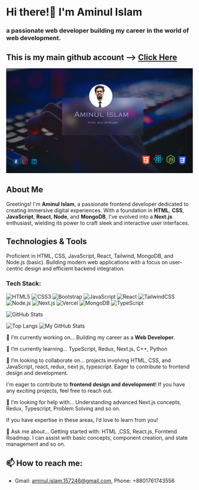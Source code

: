 # Hi there!👋 I'm **Aminul Islam**
### a passionate web developer building my career in the world of web development.

## This is my main github account --> [Click Here](https://github.com/aminul157246)

![img](git-banner.png)

## About Me
Greetings! I'm **Aminul Islam**, a passionate frontend developer dedicated to creating immersive digital experiences. With a foundation in **HTML**, **CSS**, **JavaScript**, **React**, **Node**, and **MongoDB**, I've evolved into a **Next.js** enthusiast, wielding its power to craft sleek and interactive user interfaces.

## Technologies & Tools
Proficient in HTML, CSS, JavaScript, React, Tailwind, MongoDB, and Node.js (basic). Building modern web applications with a focus on user-centric design and efficient backend integration.

### Tech Stack:
![HTML5](https://img.shields.io/badge/HTML5-E34F26?style=for-the-badge&logo=html5&logoColor=white)
![CSS3](https://img.shields.io/badge/CSS3-1572B6?style=for-the-badge&logo=css3&logoColor=white)
![Bootstrap](https://img.shields.io/badge/Bootstrap-7952B3?style=for-the-badge&logo=bootstrap&logoColor=white)
![JavaScript](https://img.shields.io/badge/JavaScript-F7DF1E?style=for-the-badge&logo=javascript&logoColor=black)
![React](https://img.shields.io/badge/React-61DAFB?style=for-the-badge&logo=react&logoColor=black)
![TailwindCSS](https://img.shields.io/badge/TailwindCSS-06B6D4?style=for-the-badge&logo=tailwindcss&logoColor=white)
![Node.js](https://img.shields.io/badge/Node.js-339933?style=for-the-badge&logo=node.js&logoColor=white)
![Next.js](https://img.shields.io/badge/Next.js-000000?style=for-the-badge&logo=next.js&logoColor=white)
![Vercel](https://img.shields.io/badge/Vercel-000000?style=for-the-badge&logo=vercel&logoColor=white)
![MongoDB](https://img.shields.io/badge/MongoDB-47A248?style=for-the-badge&logo=mongodb&logoColor=white)
![TypeScript](https://img.shields.io/badge/TypeScript-3178C6?style=for-the-badge&logo=typescript&logoColor=white)



![GitHub Stats](https://github-readme-stats.vercel.app/api?username=aminul351&show_icons=true&theme=radical)


![Top Langs](https://github-readme-stats.vercel.app/api/top-langs/?username=aminul351&layout=compact)
![My GitHub Stats](https://github-readme-stats.vercel.app/api?username=aminul351&show_icons=true&hide_title=true&count_private=true)

🔭 I’m currently working on... Building my career as a **Web Developer**.

🌱 I’m currently learning... TypeScript, Redux, Next.js, C++, Python

👯 I’m looking to collaborate on... projects involving HTML, CSS, and JavaScript, react, redux, next js, typescript. Eager to contribute to frontend design and development.

I'm eager to contribute to **frontend design and development**! If you have any exciting projects, feel free to reach out.

🤔 I’m looking for help with... Understanding advanced Next.js concepts, Redux, Typescript, Problem Solving and so on.

If you have expertise in these areas, I’d love to learn from you!

💬 Ask me about... Getting started with: HTML ,CSS, React.js,  Forntend Roadmap. I can assist with basic concepts, component creation, and state management and so on.

## 📫 How to reach me:
- Gmail: [aminul.islam.157246@gmail.com](mailto:aminul.islam.157246@gmail.com), Phone: +8801761743556
